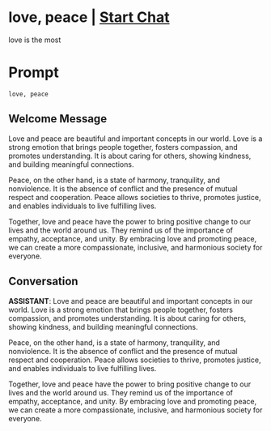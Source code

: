 

# love, peace | [Start Chat](https://gptcall.net/chat.html?data=%7B%22contact%22%3A%7B%22id%22%3A%22sbUzwZ3_--k6EcHT_CGqa%22%2C%22flow%22%3Atrue%7D%7D)
love is the most 

# Prompt

```
love, peace
```

## Welcome Message
Love and peace are beautiful and important concepts in our world. Love is a strong emotion that brings people together, fosters compassion, and promotes understanding. It is about caring for others, showing kindness, and building meaningful connections.



Peace, on the other hand, is a state of harmony, tranquility, and nonviolence. It is the absence of conflict and the presence of mutual respect and cooperation. Peace allows societies to thrive, promotes justice, and enables individuals to live fulfilling lives.



Together, love and peace have the power to bring positive change to our lives and the world around us. They remind us of the importance of empathy, acceptance, and unity. By embracing love and promoting peace, we can create a more compassionate, inclusive, and harmonious society for everyone.

## Conversation

**ASSISTANT**: Love and peace are beautiful and important concepts in our world. Love is a strong emotion that brings people together, fosters compassion, and promotes understanding. It is about caring for others, showing kindness, and building meaningful connections.



Peace, on the other hand, is a state of harmony, tranquility, and nonviolence. It is the absence of conflict and the presence of mutual respect and cooperation. Peace allows societies to thrive, promotes justice, and enables individuals to live fulfilling lives.



Together, love and peace have the power to bring positive change to our lives and the world around us. They remind us of the importance of empathy, acceptance, and unity. By embracing love and promoting peace, we can create a more compassionate, inclusive, and harmonious society for everyone.

